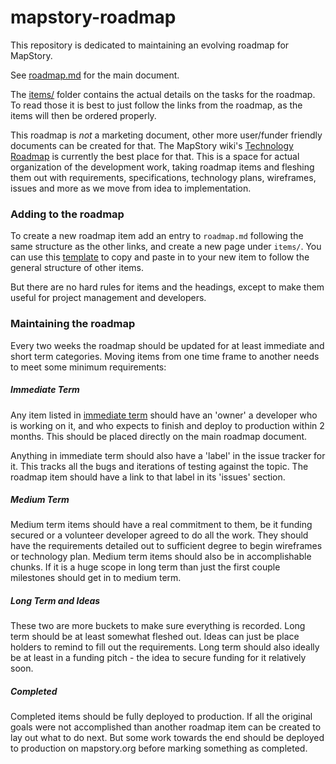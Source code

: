 mapstory-roadmap
================

This repository is dedicated to maintaining an evolving roadmap for MapStory.

See [roadmap.md](roadmap.md) for the main document.

The [items/](items/) folder contains the actual details on the tasks for the roadmap. 
To read those it is best to just follow the links from the roadmap, as the items will
then be ordered properly.

This roadmap is _not_ a marketing document, other more user/funder
friendly documents can be created for that. The MapStory wiki's 
[Technology Roadmap](http://wiki.mapstory.org/index.php?title=Technology_Roadmap) is currently the best place for that. This is a space for actual
organization of the development work, taking roadmap items and fleshing them out with requirements,
specifications, technology plans, wireframes, issues and more as we move from idea to implementation.

### Adding to the roadmap

To create a new roadmap item add an entry to `roadmap.md` following the same structure as the 
other links, and create a new page under `items/`. You can use this [template](items/template.md)
to copy and paste in to your new item to follow the general structure of other items.

But there are no hard rules for items and the headings, except to make them useful for project
management and developers. 

### Maintaining the roadmap

Every two weeks the roadmap should be updated for at least immediate and short term categories. Moving
items from one time frame to another needs to meet some minimum requirements:

##### Immediate Term

Any item listed in [immediate term](https://github.com/MapStory/mapstory-roadmap/blob/master/roadmap.md#immediate-within-4-weeks) 
should have an 'owner' a developer who is working on it, and who expects to finish and deploy to 
production within 2 months. This should be placed directly on the main roadmap document. 

Anything in immediate term should also have a 'label' in the issue tracker for it. This tracks all the
bugs and iterations of testing against the topic. The roadmap item should have a link to that label in
its 'issues' section.

##### Medium Term

Medium term items should have a real commitment to them, be it funding secured or a volunteer developer
agreed to do all the work. They should have the requirements detailed out to sufficient degree to begin
wireframes or technology plan. Medium term items should also be in accomplishable chunks. If it is a huge
scope in long term than just the first couple milestones should get in to medium term.

##### Long Term and Ideas

These two are more buckets to make sure everything is recorded. Long term should be at least somewhat fleshed
out. Ideas can just be place holders to remind to fill out the requirements. Long term should also ideally be
at least in a funding pitch - the idea to secure funding for it relatively soon.

##### Completed

Completed items should be fully deployed to production. If all the original goals were not accomplished than
another roadmap item can be created to lay out what to do next. But some work towards the end should be 
deployed to production on mapstory.org before marking something as completed.
